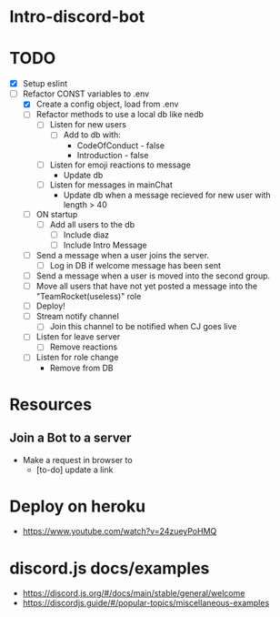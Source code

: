 # Intro-discord-bot

# TODO
- [X] Setup eslint
- [ ] Refactor CONST variables to .env
    - [X] Create a config object, load from .env
    - [ ] Refactor methods to use a local db like nedb
        - [ ] Listen for new users
            - [ ] Add to db with:
                - CodeOfConduct - false
                - Introduction - false
        - [ ] Listen for emoji reactions to message
            - Update db
        - [ ] Listen for messages in mainChat
            - Update db when a message recieved for new user with length > 40
   - [ ] ON startup
        - [ ] Add all users to the db
           - [ ] Include diaz
           - [ ] Include Intro Message
   
    - [ ] Send a message when a user joins the server.
       - [ ] Log in DB if welcome message has been sent
    - [ ] Send a message when a user is moved into the second group.
    - [ ] Move all users that have not yet posted a message into the "TeamRocket(useless)" role
    - [ ] Deploy!
    - [ ] Stream notify channel
        - [ ] Join this channel to be notified when CJ goes live
    - [ ] Listen for leave server
        - [ ] Remove reactions
    - [ ] Listen for role change
        - Remove from DB

# Resources
## Join a Bot to a server
  * Make a request in browser to 
    * [to-do] update a link
# Deploy on heroku 
  * <https://www.youtube.com/watch?v=24zueyPoHMQ>
  
# discord.js docs/examples
  * <https://discord.js.org/#/docs/main/stable/general/welcome>
  * <https://discordjs.guide/#/popular-topics/miscellaneous-examples>

